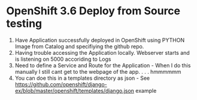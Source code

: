 # OpenShift 3.6 Deploy from Source testing

1) Have Application successfully deployed in OpenShift using PYTHON Image from Catalog and specifiying the github repo. 
2) Having trouble accessing the Application locally. Webserver starts and is listening on 5000 accoriding to Logs
3) Need to define a Service and Route for the Application - When I do this manually I still cant  get to the webpage of the app. . . . hmmmmmm
4) You can doe this in a templates directory as json - See 
https://github.com/openshift/django-ex/blob/master/openshift/templates/django.json
example
